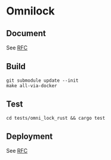 # Omnilock

## Document
See [RFC](https://github.com/nervosnetwork/rfcs/blob/master/rfcs/0042-omnilock/0042-omnilock.md)

## Build

```
git submodule update --init
make all-via-docker
```

## Test

```
cd tests/omni_lock_rust && cargo test
```

## Deployment

See [RFC](https://github.com/nervosnetwork/rfcs/blob/master/rfcs/0042-omnilock/0042-omnilock.md)

